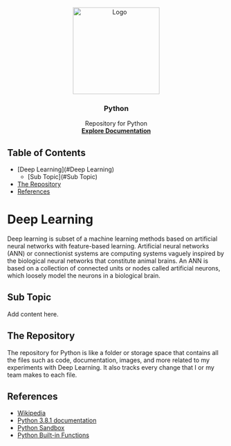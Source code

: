 
<!-- BANNER / LOGO -->
<br />
<p align="center">
  <a href="https://github.com/raj-vijay/py">
    <img src="images/python.png" alt="Logo" width="200" height="200">
  </a>

  <h3 align="center">Python</h3>

  <p align="center">
    Repository for Python
    <br />
    <a href="https://docs.python.org/3/"><strong>Explore Documentation</strong></a>
  </p>
</p>


<!-- TABLE OF CONTENTS -->
## Table of Contents

* [Deep Learning](#Deep Learning)
  * [Sub Topic](#Sub Topic)
* [The Repository](#The-repository)
* [References](#References)


# Deep Learning

Deep learning is subset of a machine learning methods based on artificial neural networks with feature-based learning. Artificial neural networks (ANN) or connectionist systems are computing systems vaguely inspired by the biological neural networks that constitute animal brains. An ANN is based on a collection of connected units or nodes called artificial neurons, which loosely model the neurons in a biological brain. 

## Sub Topic

Add content here.


## The Repository
The repository for Python is like a folder or storage space that contains all the files such as code, documentation, images, and more related to my experiments with Deep Learning. It also tracks every change that I or my team makes to each file.

<!-- REFERENCES -->
## References

* [Wikipedia](https://en.wikipedia.org/wiki/Python_(programming_language))
* [Python 3.8.1 documentation](https://docs.python.org/3/)
* [Python Sandbox](https://edube.org/sandbox?language=python)
* [Python Built-in Functions](https://docs.python.org/3/library/functions.html)
